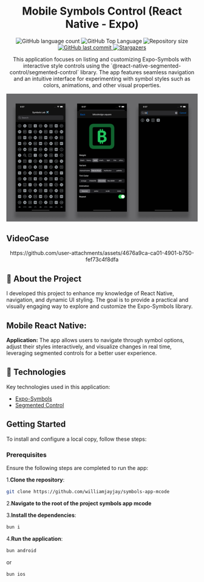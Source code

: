 <h1 align="center">Mobile Symbols Control (React Native - Expo)</h1>

<p align="center">
  <img alt="GitHub language count" src="https://img.shields.io/github/languages/count/williamjayjay/symbols-app-mcode">

  <img alt="GitHub Top Language" src="https://img.shields.io/github/languages/top/williamjayjay/symbols-app-mcode" />

  <img alt="Repository size" src="https://img.shields.io/github/repo-size/williamjayjay/symbols-app-mcode">
  
  <a href="https://github.com/williamjayjay/Github-Blog/commits/master">
    <img alt="GitHub last commit" src="https://img.shields.io/github/last-commit/williamjayjay/symbols-app-mcode">
  </a>
    
   <a href="https://github.com/williamjayjay/symbols-app-mcode/stargazers">
    <img alt="Stargazers" src="https://img.shields.io/github/stars/williamjayjay/symbols-app-mcode?style=social">
  </a>
</p>

<p align="center">
This application focuses on listing and customizing Expo-Symbols with interactive style controls using the `@react-native-segmented-control/segmented-control` library. The app features seamless navigation and an intuitive interface for experimenting with symbol styles such as colors, animations, and other visual properties.
</p>

<p align="center">
<img alt="app_expo_symbols_control" src="github/assets/cover.png" />
</p>

## VideoCase

<p align="center">
https://github.com/user-attachments/assets/4676a9ca-ca01-4901-b750-fef73c4f8dfa
</p>

## 🥶 About the Project

I developed this project to enhance my knowledge of React Native, navigation, and dynamic UI styling. The goal is to provide a practical and visually engaging way to explore and customize the Expo-Symbols library.

## Mobile React Native:

**Application:** The app allows users to navigate through symbol options, adjust their styles interactively, and visualize changes in real time, leveraging segmented controls for a better user experience.

## 🚀 Technologies

Key technologies used in this application:

- [Expo-Symbols](https://docs.expo.dev/versions/latest/sdk/symbols/)
- [Segmented Control](https://docs.expo.dev/versions/latest/sdk/segmented-control/)

## Getting Started

To install and configure a local copy, follow these steps:

### Prerequisites

Ensure the following steps are completed to run the app:

1.**Clone the repository**:
```sh
git clone https://github.com/williamjayjay/symbols-app-mcode
```

2.**Navigate to the root of the project symbols app mcode**

3.**Install the dependencies**:
  ```sh
  bun i
  ```

4.**Run the application**:
  ```sh
  bun android
  ```
   or
  ```sh
  bun ios
  ```
